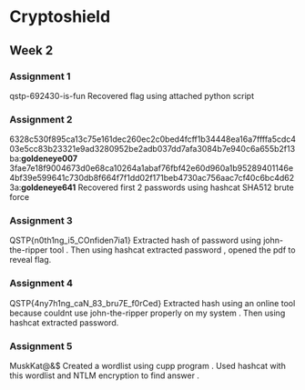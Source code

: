 # Cryptoshield


## Week 2

### Assignment 1
qstp-692430-is-fun
Recovered flag using attached python script

### Assignment 2
6328c530f895ca13c75e161dec260ec2c0bed4fcff1b34448ea16a7ffffa5cdc403e5cc83b23321e9ad3280952be2adb037dd7afa3084b7e940c6a655b2f13ba:**goldeneye007**
3fae7e18f9004673d0e68ca10264a1abaf76fbf42e60d960a1b95289401146e4bf39e599641c730db8f664f7f1dd02f171beb4730ac756aac7cf40c6bc4d623a:**goldeneye641**
Recovered first 2 passwords using hashcat SHA512 brute force

### Assignment 3
QSTP{n0th1ng_i5_COnfiden7ia1}
Extracted hash of password using john-the-ripper tool . Then using hashcat extracted password , opened the pdf to reveal flag.

### Assignment 4
QSTP{4ny7h1ng_caN_83_bru7E_f0rCed}
Extracted hash using an online tool because couldnt use john-the-ripper properly on my system . Then using hashcat extracted password.

### Assignment 5 
MuskKat@&$
Created a wordlist using cupp program . Used hashcat with this wordlist and NTLM encryption to find answer . 

